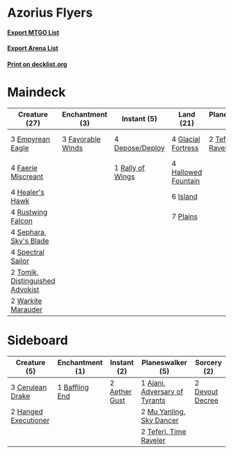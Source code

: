 # Azorius Flyers

#### [Export MTGO List](../collection/Azorius%20Flyers/Azorius%20Flyers.txt)
#### [Export Arena List](../collection/Azorius%20Flyers/Azorius%20Flyers_arena.txt)
#### [Print on decklist.org](http://decklist.org/?deckmain=4%09Depose/Deploy%0A3%09Empyrean%20Eagle%0A4%09Faerie%20Miscreant%0A3%09Favorable%20Winds%0A4%09Glacial%20Fortress%0A4%09Hallowed%20Fountain%0A4%09Healer's%20Hawk%0A6%09Island%0A7%09Plains%0A1%09Rally%20of%20Wings%0A4%09Rustwing%20Falcon%0A4%09Sephara,%20Sky's%20Blade%0A4%09Spectral%20Sailor%0A2%09Teferi,%20Time%20Raveler%0A2%09Tomik,%20Distinguished%20Advokist%0A2%09Warkite%20Marauder%0A2%09Winged%20Words&deckside=2%09Aether%20Gust%0A1%09Ajani,%20Adversary%20of%20Tyrants%0A1%09Baffling%20End%0A3%09Cerulean%20Drake%0A2%09Devout%20Decree%0A2%09Hanged%20Executioner%0A2%09Mu%20Yanling,%20Sky%20Dancer%0A2%09Teferi,%20Time%20Raveler)
# Maindeck

|                                              Creature (27)                                               |                                      Enchantment (3)                                       |                                        Instant (5)                                        |                                          Land (21)                                          |                                        Planeswalker (2)                                         |                                       Sorcery (2)                                       |
|----------------------------------------------------------------------------------------------------------|--------------------------------------------------------------------------------------------|-------------------------------------------------------------------------------------------|---------------------------------------------------------------------------------------------|-------------------------------------------------------------------------------------------------|-----------------------------------------------------------------------------------------|
|3 [Empyrean Eagle](http://gatherer.wizards.com/Pages/Card/Details.aspx?multiverseid=466962)               |3 [Favorable Winds](http://gatherer.wizards.com/Pages/Card/Details.aspx?multiverseid=240131)|4 [Depose/Deploy](http://gatherer.wizards.com/Pages/Card/Details.aspx?multiverseid=457369) |4 [Glacial Fortress](http://gatherer.wizards.com/Pages/Card/Details.aspx?multiverseid=190562)|2 [Teferi, Time Raveler](http://gatherer.wizards.com/Pages/Card/Details.aspx?multiverseid=461148)|2 [Winged Words](http://gatherer.wizards.com/Pages/Card/Details.aspx?multiverseid=466834)|
|4 [Faerie Miscreant](http://gatherer.wizards.com/Pages/Card/Details.aspx?multiverseid=398459)             |                                                                                            |1 [Rally of Wings](http://gatherer.wizards.com/Pages/Card/Details.aspx?multiverseid=460954)|4 [Hallowed Fountain](http://gatherer.wizards.com/Pages/Card/Details.aspx?multiverseid=97071)|                                                                                                 |                                                                                         |
|4 [Healer's Hawk](http://gatherer.wizards.com/Pages/Card/Details.aspx?multiverseid=452764)                |                                                                                            |                                                                                           |6 [Island](http://gatherer.wizards.com/Pages/Card/Details.aspx?multiverseid=439857)          |                                                                                                 |                                                                                         |
|4 [Rustwing Falcon](http://gatherer.wizards.com/Pages/Card/Details.aspx?multiverseid=447172)              |                                                                                            |                                                                                           |7 [Plains](http://gatherer.wizards.com/Pages/Card/Details.aspx?multiverseid=439856)          |                                                                                                 |                                                                                         |
|4 [Sephara, Sky's Blade](http://gatherer.wizards.com/Pages/Card/Details.aspx?multiverseid=466790)         |                                                                                            |                                                                                           |                                                                                             |                                                                                                 |                                                                                         |
|4 [Spectral Sailor](http://gatherer.wizards.com/Pages/Card/Details.aspx?multiverseid=466830)              |                                                                                            |                                                                                           |                                                                                             |                                                                                                 |                                                                                         |
|2 [Tomik, Distinguished Advokist](http://gatherer.wizards.com/Pages/Card/Details.aspx?multiverseid=460961)|                                                                                            |                                                                                           |                                                                                             |                                                                                                 |                                                                                         |
|2 [Warkite Marauder](http://gatherer.wizards.com/Pages/Card/Details.aspx?multiverseid=439717)             |                                                                                            |                                                                                           |                                                                                             |                                                                                                 |                                                                                         |


# Sideboard

|                                         Creature (5)                                          |                                     Enchantment (1)                                     |                                      Instant (2)                                       |                                            Planeswalker (5)                                            |                                       Sorcery (2)                                        |
|-----------------------------------------------------------------------------------------------|-----------------------------------------------------------------------------------------|----------------------------------------------------------------------------------------|--------------------------------------------------------------------------------------------------------|------------------------------------------------------------------------------------------|
|3 [Cerulean Drake](http://gatherer.wizards.com/Pages/Card/Details.aspx?multiverseid=466807)    |1 [Baffling End](http://gatherer.wizards.com/Pages/Card/Details.aspx?multiverseid=439658)|2 [Aether Gust](http://gatherer.wizards.com/Pages/Card/Details.aspx?multiverseid=466796)|1 [Ajani, Adversary of Tyrants](http://gatherer.wizards.com/Pages/Card/Details.aspx?multiverseid=447139)|2 [Devout Decree](http://gatherer.wizards.com/Pages/Card/Details.aspx?multiverseid=466767)|
|2 [Hanged Executioner](http://gatherer.wizards.com/Pages/Card/Details.aspx?multiverseid=466776)|                                                                                         |                                                                                        |2 [Mu Yanling, Sky Dancer](http://gatherer.wizards.com/Pages/Card/Details.aspx?multiverseid=466822)     |                                                                                          |
|                                                                                               |                                                                                         |                                                                                        |2 [Teferi, Time Raveler](http://gatherer.wizards.com/Pages/Card/Details.aspx?multiverseid=461148)       |                                                                                          |

